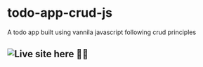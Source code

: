 # todo-app-crud-js
A todo app built using vannila javascript following crud principles

## ![Live site here](https://todo-app-crud-js.vercel.app/) 🚀🚀
